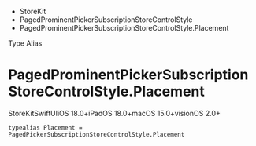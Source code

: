 

- StoreKit
- PagedProminentPickerSubscriptionStoreControlStyle
-  PagedProminentPickerSubscriptionStoreControlStyle.Placement 

Type Alias

# PagedProminentPickerSubscriptionStoreControlStyle.Placement

StoreKitSwiftUIiOS 18.0+iPadOS 18.0+macOS 15.0+visionOS 2.0+

``` source
typealias Placement = PagedPickerSubscriptionStoreControlStyle.Placement
```

